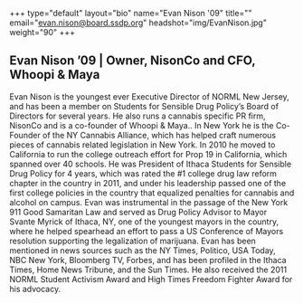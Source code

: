 +++
type="default"
layout="bio"
name="Evan Nison '09"
title=""
email="evan.nison@board.ssdp.org"
headshot="img/EvanNison.jpg"
weight="90"
+++

<h2>Evan Nison ’09 | Owner, NisonCo and CFO, Whoopi &amp; Maya</h2> Evan Nison is the youngest ever Executive Director of NORML New Jersey, and has been a member on Students for Sensible Drug Policy’s Board of Directors for several years. He also runs a cannabis specific PR firm, NisonCo and is a co-founder of Whoopi
&amp; Maya.. In New York he is the Co-Founder of the NY Cannabis Alliance, which has helped craft numerous pieces of cannabis related legislation in New York. In 2010 he moved to California to run the college outreach effort for Prop 19 in California,
which spanned over 40 schools. He was President of Ithaca Students for Sensible Drug Policy for 4 years, which was rated the #1 college drug law reform chapter in the country in 2011, and under his leadership passed one of the first college policies
in the country that equalized penalties for cannabis and alcohol on campus. Evan was instrumental in the passage of the New York 911 Good Samaritan Law and served as Drug Policy Advisor to Mayor Svante Myrick of Ithaca, NY, one of the youngest mayors
in the country, where he helped spearhead an effort to pass a US Conference of Mayors resolution supporting the legalization of marijuana. Evan has been mentioned in news sources such as the NY Times, Politico, USA Today, NBC New York, Bloomberg TV,
Forbes, and has been profiled in the Ithaca Times, Home News Tribune, and the Sun Times. He also received the 2011 NORML Student Activism Award and High Times Freedom Fighter Award for his advocacy.
